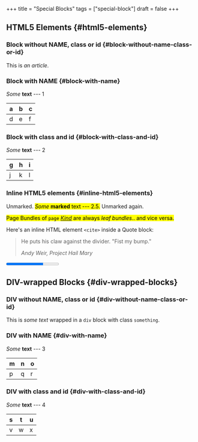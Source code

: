 +++
title = "Special Blocks"
tags = ["special-block"]
draft = false
+++

## HTML5 Elements {#html5-elements}


### Block without NAME, class or id {#block-without-name-class-or-id}

<article>

This is _an article_.

</article>


### Block with NAME {#block-with-name}

<aside id="Aside-A">

_Some_ **text** --- 1

| a | b | c |
|---|---|---|
| d | e | f |

</aside>


### Block with class and id {#block-with-class-and-id}

<section class="my-section" id="section-a">

_Some_ **text** --- 2

| g | h | i |
|---|---|---|
| j | k | l |

</section>


### Inline HTML5 elements {#inline-html5-elements}

Unmarked. <mark>_Some_ **marked** text --- 2.5.</mark> Unmarked again.

<mark>Page Bundles of `page` [_Kind_](https://gohugo.io/templates/section-templates/#page-kinds) are always _leaf bundles_.. and vice versa.</mark>

Here's an inline HTML element `<cite>` inside a Quote block:

> He puts his claw against the divider. "Fist my bump."
>
> <cite>Andy Weir, Project Hail Mary</cite>

<progress max="100" value="70">70%</progress>


## DIV-wrapped Blocks {#div-wrapped-blocks}


### DIV without NAME, class or id {#div-without-name-class-or-id}

<div class="something">

This is _some text_ wrapped in a `div` block with class `something`.

</div>


### DIV with NAME {#div-with-name}

<div class="foo" id="Foo-A">

_Some_ **text** --- 3

| m | n | o |
|---|---|---|
| p | q | r |

</div>


### DIV with class and id {#div-with-class-and-id}

<div class="my-bar bar" id="bar-a">

_Some_ **text** --- 4

| s | t | u |
|---|---|---|
| v | w | x |

</div>
